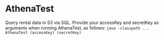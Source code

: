 <h1>AthenaTest</h1>
Query rental data in S3 via SQL. Provide your accessKey and secretKey as arguments when running AthenaTest, as follows:
<code>java -classpath ... AthenaTest (accessKey) (secretKey)</code>
